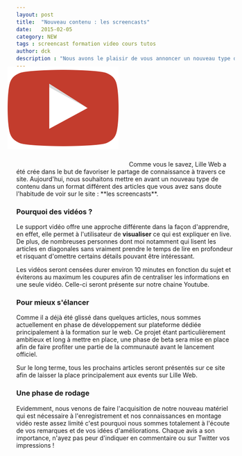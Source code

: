```yaml
---
layout: post
title:  "Nouveau contenu : les screencasts"
date:   2015-02-05
category: NEW
tags : screencast formation video cours tutos
author: dck
description : "Nous avons le plaisir de vous annoncer un nouveau type de contenu sur Lille Web, les screencasts"
---
```


<img src="/src/articles/screencasts/video.png" class="pull-left" alt="Les screencasts" style="margin-bottom: 20px; position:relative; top: -20px; left:-20px;"/>
Comme vous le savez, Lille Web a été crée dans le but de favoriser le partage de connaissance à travers ce site. Aujourd'hui, nous souhaitons
mettre en avant un nouveau type de contenu dans un format différent des articles que vous avez sans doute l'habitude de voir sur le site : **les screencasts**.

### Pourquoi des vidéos ?

Le support vidéo offre une approche différente dans la façon d'apprendre, en effet, elle permet à l'utilisateur de **visualiser**
ce qui est expliquer en live. De plus, de nombreuses personnes dont moi notamment qui lisent les articles en diagonales sans vraiment
prendre le temps de lire en profondeur et risquant d'omettre certains détails pouvant être intéressant.

Les vidéos seront censées durer environ 10 minutes en fonction du sujet et éviterons au maximum les coupures afin de centraliser les
informations en une seule vidéo. Celle-ci seront présente sur notre chaine Youtube.

### Pour mieux s'élancer

Comme il a déjà été glissé dans quelques articles, nous sommes actuellement en phase de développement sur plateforme dédiée principalement à
la formation sur le web. Ce projet étant particulièrement ambitieux et long à mettre en place, une phase de beta sera mise en place
afin de faire profiter une partie de la communauté avant le lancement officiel.

Sur le long terme, tous les prochains articles seront présentés sur ce site afin de laisser la place principalement aux events sur Lille Web.

### Une phase de rodage

Evidemment, nous venons de faire l'acquisition de notre nouveau matériel qui est nécessaire à l'enregistrement et nos connaissances en montage vidéo reste assez limité c'est
pourquoi nous sommes totalement à l'écoute de vos remarques et de vos idées d'améliorations.
Chaque avis a son importance, n'ayez pas peur d'indiquer en commentaire ou sur Twitter vos impressions !